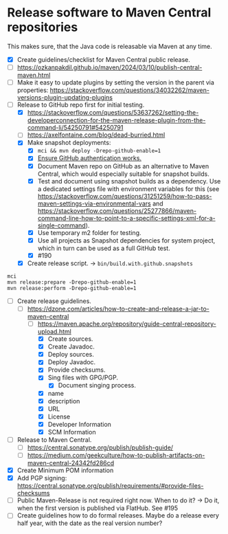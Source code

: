 # Release software to Maven Central repositories
This makes sure, that the Java code is releasable via Maven at any time.

- [x] Create guidelines/checklist for Maven Central public release.
- [ ] https://ozkanpakdil.github.io/maven/2024/03/10/publish-central-maven.html
- [ ] Make it easy to update plugins by setting the version in the parent via properties: https://stackoverflow.com/questions/34032262/maven-versions-plugin-updating-plugins
- [ ] Release to GitHub repo first for initial testing.
    - [x] https://stackoverflow.com/questions/53637262/setting-the-developerconnection-for-the-maven-release-plugin-from-the-command-li/54250791#54250791
    - [ ] https://axelfontaine.com/blog/dead-burried.html
    - [x] Make snapshot deployments:
        - [x] `mci && mvn deploy -Drepo-github-enable=1`
        - [x] [Ensure GitHub authentication works.](https://docs.github.com/en/packages/working-with-a-github-packages-registry/working-with-the-apache-maven-registry)
        - [x] Document Maven repo on GitHub as an alternative to Maven Central, which would especially suitable for snapshot builds.
        - [x] Test and document using snapshot builds as a dependency. Use a dedicated settings file with environment variables for this (see https://stackoverflow.com/questions/31251259/how-to-pass-maven-settings-via-environmental-vars and https://stackoverflow.com/questions/25277866/maven-command-line-how-to-point-to-a-specific-settings-xml-for-a-single-command).
        - [x] Use temporary m2 folder for testing.
        - [x] Use all projects as Snapshot dependencies for system project, which in turn can be used as a full GitHub test.
        - [x] #190
    - [x] Create release script. -> `bin/build.with.github.snapshots`
```
mci
mvn release:prepare -Drepo-github-enable=1
mvn release:perform -Drepo-github-enable=1
```
- [ ] Create release guidelines.
    - [ ] https://dzone.com/articles/how-to-create-and-release-a-jar-to-maven-central
        - [ ] https://maven.apache.org/repository/guide-central-repository-upload.html
            - [x] Create sources.
            - [x] Create Javadoc.
            - [x] Deploy sources.
            - [x] Deploy Javadoc.
            - [x] Provide checksums.
            - [x] Sing files with GPG/PGP.
                - [x] Document singing process.
            - [x] name
            - [x] description
            - [x] URL
            - [x] License
            - [x] Developer Information
            - [x] SCM Information
- [ ] Release to Maven Central.
    - [ ] https://central.sonatype.org/publish/publish-guide/
    - [ ] https://medium.com/geekculture/how-to-publish-artifacts-on-maven-central-24342fd286cd
- [x] Create Minimum POM information
- [x] Add PGP signing: https://central.sonatype.org/publish/requirements/#provide-files-checksums
- [ ] Public Maven-Release is not required right now. When to do it? -> Do it, when the first version is published via FlatHub. See #195
- [ ] Create guidelines how to do formal releases. Maybe do a release every half year, with the date as the real version number?